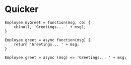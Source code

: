 # Quicker

    Employee.myGreet = function(msg, cb) {
        cb(null, 'Greetings... ' + msg);
    }

    Employee.greet = async function(msg) {
        return 'Greetings... ' + msg;
    }
	
    Employee.greet = async (msg) => 'Greetings... ' + msg;
